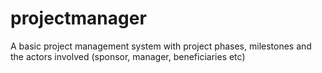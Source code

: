 projectmanager
==============

A basic project management system with project phases, milestones and the actors involved (sponsor, manager, beneficiaries etc)